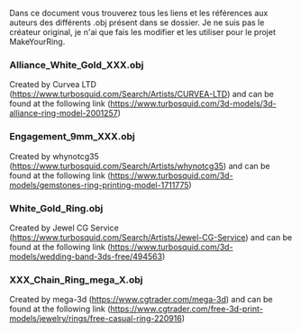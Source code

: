 Dans ce document vous trouverez tous les liens et les références aux auteurs des différents .obj présent dans se dossier.
Je ne suis pas le créateur original, je n'ai que fais les modifier et les utiliser pour le projet MakeYourRing.

### Alliance_White_Gold_XXX.obj

Created by Curvea LTD (https://www.turbosquid.com/Search/Artists/CURVEA-LTD) and can be found at the following link (https://www.turbosquid.com/3d-models/3d-alliance-ring-model-2001257)

### Engagement_9mm_XXX.obj

Created by whynotcg35 (https://www.turbosquid.com/Search/Artists/whynotcg35) and can be found at the following link (https://www.turbosquid.com/3d-models/gemstones-ring-printing-model-1711775)

### White_Gold_Ring.obj

Created by Jewel CG Service (https://www.turbosquid.com/Search/Artists/Jewel-CG-Service) and can be found at the following link (https://www.turbosquid.com/3d-models/wedding-band-3ds-free/494563)

### XXX_Chain_Ring_mega_X.obj

Created by mega-3d (https://www.cgtrader.com/mega-3d) and can be found at the following link (https://www.cgtrader.com/free-3d-print-models/jewelry/rings/free-casual-ring-220916)
